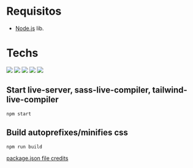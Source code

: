 # Requisitos

- [Node.js](https://nodejs.org/en/download/) lib.


<h1 align="left">Techs</h1>

<p align="left">
  <img src="https://img.shields.io/badge/HTML5-E34F26?style=for-the-badge&logo=html5&logoColor=white">
  <img src="https://img.shields.io/badge/CSS3-1572B6?style=for-the-badge&logo=css3&logoColor=white">
  <img src="https://img.shields.io/badge/JavaScript-F7DF1E?style=for-the-badge&logo=javascript&logoColor=black">
  <img src="https://img.shields.io/badge/Sass-CC6699?style=for-the-badge&logo=sass&logoColor=white">
  <img src="https://img.shields.io/badge/Tailwind_CSS-38B2AC?style=for-the-badge&logo=tailwind-css&logoColor=white">
</p>


## Start live-server, sass-live-compiler, tailwind-live-compiler

```
npm start
```

## Build autoprefixes/minifies css

```
npm run build
```

[package.json file credits](https://thinkdobecreate.com/articles/minimum-static-site-sass-setup/)
